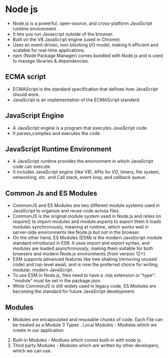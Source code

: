 # Node js
- Node.js is a powerful, open-source, and cross-platform JavaScript runtime environment .
- It lets you run Javascript outside of the browser.
- Built on the V8 JavaScript engine (used in Chrome)
- Uses an event-driven, non-blocking I/O model, making it efficient and scalable for real-time applications.
- npm (Node Package Manager) comes bundled with Node.js and is used to manage libraries & dependencies.

## ECMA script
- ECMAScript is the standard specification that defines how JavaScript should work.
- JavaScript is an implementation of the ECMAScript standard.

## JavaScript Engine
- A JavaScript engine is a program that executes JavaScript code.
- It parses,compiles and executes the code.


## JavaScript Runtime Environment
- A JavaScript runtime provides the environment in which JavaScript code can execute.
- It includes JavaScript engine (like V8), APIs for I/O, timers, file system, networking, etc. and Call stack, event loop, and callback queue.

## Common Js and ES Modules
- CommonJS and ES Modules are two different module systems used in JavaScript to organize and reuse code across files.
- CommonJS is the original module system used in Node.js and relies on require() to import modules and module.exports to export them.It loads modules synchronously, meaning at runtime, which works well in server-side environments like Node.js but not in the browser.
- On the other hand, ES Modules (ESM) is the modern JavaScript module standard introduced in ES6. It uses import and export syntax, and modules are loaded asynchronously, making them suitable for both browsers and modern Node.js environments (from version 12+).
- ESM supports advanced features like tree shaking (removing unused code) and top-level await, and is now the preferred choice for writing modular, modern JavaScript.
- To use ESM in Node.js, files need to have a .mjs extension or "type": "module" must be set in the package.json.
-  While CommonJS is still widely used in legacy code, ES Modules are becoming the standard for future JavaScript development.

## Modules
- Modules are encapsulated and resusable chunks of code. Each File can be treated as a Module
3 Types
. Local Modules - Modules which we create in our application.
2. Built-in Modules - Modlues which comes built-in with node js.
3. Third party Modules - Modules which are written by other developers, which we can use.
